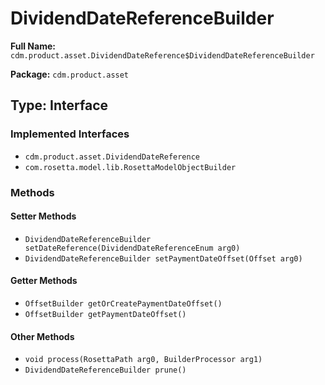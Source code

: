 # DividendDateReferenceBuilder

**Full Name:** `cdm.product.asset.DividendDateReference$DividendDateReferenceBuilder`

**Package:** `cdm.product.asset`

## Type: Interface

### Implemented Interfaces

- `cdm.product.asset.DividendDateReference`
- `com.rosetta.model.lib.RosettaModelObjectBuilder`

### Methods

#### Setter Methods

- `DividendDateReferenceBuilder setDateReference(DividendDateReferenceEnum arg0)`
- `DividendDateReferenceBuilder setPaymentDateOffset(Offset arg0)`

#### Getter Methods

- `OffsetBuilder getOrCreatePaymentDateOffset()`
- `OffsetBuilder getPaymentDateOffset()`

#### Other Methods

- `void process(RosettaPath arg0, BuilderProcessor arg1)`
- `DividendDateReferenceBuilder prune()`

